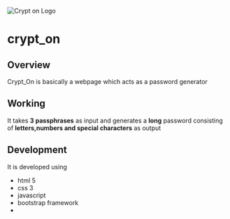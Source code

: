 ![Crypt on Logo](/images/logo.png)

# crypt_on

## Overview
 Crypt_On is basically a webpage which acts as a password generator

## Working
 It takes **3 passphrases** as input and generates a **long** password consisting of **letters,numbers and special characters** as  output

## Development
It is developed using 

* html 5
* css 3
* javascript
* bootstrap framework
*

